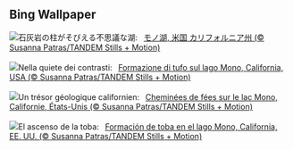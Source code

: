 ## Bing Wallpaper
![](https://www.bing.com/th?id=OHR.MonoTufa_JA-JP8066767108_UHD.jpg&w=1000)石灰岩の柱がそびえる不思議な湖:&nbsp;&ensp;[モノ湖, 米国 カリフォルニア州 (© Susanna Patras/TANDEM Stills + Motion)](https://www.bing.com/th?id=OHR.MonoTufa_JA-JP8066767108_UHD.jpg)
<br><br/>
![](https://www.bing.com/th?id=OHR.MonoTufa_IT-IT7280531919_UHD.jpg&w=1000)Nella quiete dei contrasti:&nbsp;&ensp;[Formazione di tufo sul lago Mono, California, USA (© Susanna Patras/TANDEM Stills + Motion)](https://www.bing.com/th?id=OHR.MonoTufa_IT-IT7280531919_UHD.jpg)
<br><br/>
![](https://www.bing.com/th?id=OHR.MonoTufa_FR-FR7760480527_UHD.jpg&w=1000)Un trésor géologique californien:&nbsp;&ensp;[Cheminées de fées sur le lac Mono, Californie, États-Unis (© Susanna Patras/TANDEM Stills + Motion)](https://www.bing.com/th?id=OHR.MonoTufa_FR-FR7760480527_UHD.jpg)
<br><br/>
![](https://www.bing.com/th?id=OHR.MonoTufa_ES-ES5680037517_UHD.jpg&w=1000)El ascenso de la toba:&nbsp;&ensp;[Formación de toba en el lago Mono, California, EE. UU. (© Susanna Patras/TANDEM Stills + Motion)](https://www.bing.com/th?id=OHR.MonoTufa_ES-ES5680037517_UHD.jpg)
<br><br/>
